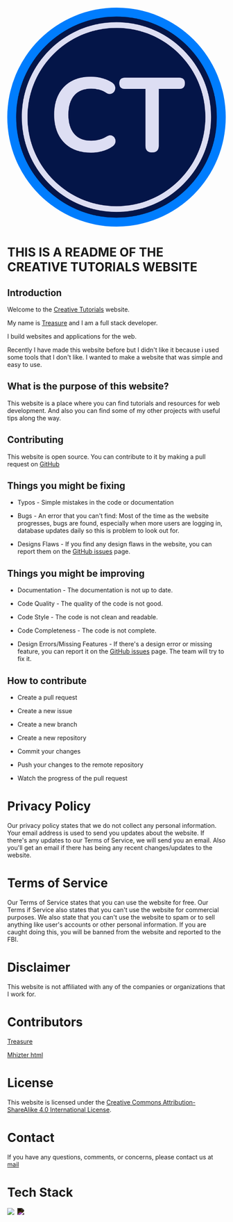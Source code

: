 <img src="public/logo.png" style="border-radius: 50%"></img>

# THIS IS A README OF THE CREATIVE TUTORIALS WEBSITE

## Introduction

Welcome to the [Creative Tutorials](https://creativetutorials.org) website.

My name is [Treasure](https://github.com/creative-tutorials) and I am a full stack developer.

I build websites and applications for the web.

Recently I have made this website before but I didn't like it because i used some tools that I don't like. I wanted to make a website that was simple and easy to use.

## What is the purpose of this website?

This website is a place where you can find tutorials and resources for web development. And also you can find some of my other projects with useful tips along the way.

## Contributing

This website is open source. You can contribute to it by making a pull request on [GitHub](https://github.com/)

## Things you might be fixing

- Typos - Simple mistakes in the code or documentation

- Bugs - An error that you can't find: Most of the time as the website progresses, bugs are found, especially when more users are logging in, database updates daily so this is problem to look out for.

- Designs Flaws - If you find any design flaws in the website, you can report them on the [GitHub issues](https://github.com/creative-tutorials/creativetutorialsapp/issues) page.

## Things you might be improving

- Documentation - The documentation is not up to date.

- Code Quality - The quality of the code is not good.

- Code Style - The code is not clean and readable.

- Code Completeness - The code is not complete.

- Design Errors/Missing Features - If there's a design error or missing feature, you can report it on the [GitHub issues](https://github.com/creative-tutorials/creativetutorialsapp/issues) page. The team will try to fix it.

## How to contribute

- Create a pull request

- Create a new issue

- Create a new branch

- Create a new repository

- Commit your changes

- Push your changes to the remote repository

- Watch the progress of the pull request



# Privacy Policy


Our privacy policy states that we do not collect any personal information.
Your email address is used to send you updates about the website.
If there's any updates to our Terms of Service, we will send you an email.
Also you'll get an email if there has being any recent changes/updates to the website.


# Terms of Service


Our Terms of Service states that you can use the website for free. Our Terms if Service also states that you can't use the website for commercial purposes. We also state that you can't use the website to spam or to sell anything like user's accounts or other personal information. If you are caught doing this, you will be banned from the website and reported to the FBI.


# Disclaimer


This website is not affiliated with any of the companies or organizations that I work for.



# Contributors


[Treasure](https://github.com/creative-tutorials)

[Mhizter html](https://github.com/creative-tutorials)


# License


This website is licensed under the [Creative Commons Attribution-ShareAlike 4.0 International License](https://creativecommons.org/licenses/by-sa/4.0/).


# Contact


If you have any questions, comments, or concerns, please contact us at [mail](mailto:treasureedesemhen500@gmail.com)


# Tech Stack


[<img src="https://www.svgrepo.com/show/303670/firebase-1-logo.svg" width="30" style="margin-right: 3px"></img>](https://console.firebase.google.com/)
[<img src="https://www.svgrepo.com/show/369457/nextjs.svg" width="30" style="filter: invert(1);"></img>](https://nextjs.org/)